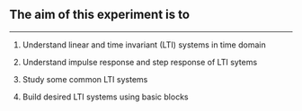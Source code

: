 ## The aim of this experiment is to 
***
1. Understand linear and time invariant (LTI) systems in time domain 

2. Understand impulse response and step response of LTI sytems 

3. Study some common LTI systems 

4. Build desired LTI systems using basic blocks 
